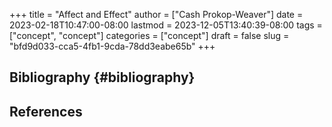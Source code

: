 +++
title = "Affect and Effect"
author = ["Cash Prokop-Weaver"]
date = 2023-02-18T10:47:00-08:00
lastmod = 2023-12-05T13:40:39-08:00
tags = ["concept", "concept"]
categories = ["concept"]
draft = false
slug = "bfd9d033-cca5-4fb1-9cda-78dd3eabe65b"
+++

## Bibliography {#bibliography}

## References

<style>.csl-entry{text-indent: -1.5em; margin-left: 1.5em;}</style><div class="csl-bib-body">
</div>
